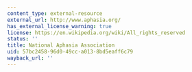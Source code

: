 ```yaml
---
content_type: external-resource
external_url: http://www.aphasia.org/
has_external_license_warning: true
license: https://en.wikipedia.org/wiki/All_rights_reserved
status: ''
title: National Aphasia Association
uid: 57bc2458-96d0-49cc-a013-8bd5eaff6c79
wayback_url: ''
---
```

